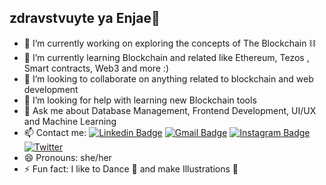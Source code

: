 ## zdravstvuyte ya Enjae👋



<!-- **enjae/enjae** is a ✨ _special_ ✨ repository because its `README.md` (this file) appears on your GitHub profile.

Here are some ideas to get you started: -->

- 🔭 I’m currently working on exploring the concepts of The Blockchain ⛓️
- 🌱 I’m currently learning Blockchain and related like Ethereum, Tezos , Smart contracts, Web3 and more :)
- 👯 I’m looking to collaborate on anything related to blockchain and web development
- 🤔 I’m looking for help with learning new Blockchain tools
- 💬 Ask me about Database Management, Frontend Development, UI/UX and Machine Learning
- 📫 Contact me: [![Linkedin Badge](https://img.shields.io/badge/LinkedIn-0077B5?style=for-the-badge&logo=linkedin&logoColor=white)](https://www.linkedin.com/in/nandini-jaryal-3b8522201)   [![Gmail Badge](https://img.shields.io/badge/Gmail-D14836?style=for-the-badge&logo=gmail&logoColor=white)](mailto:jarialnandini1911@gmail.com)   [![Instagram Badge](https://img.shields.io/badge/Instagram-E4405F?style=for-the-badge&logo=instagram&logoColor=white)](https://www.instagram.com/enjae_/)   [![Twitter](https://img.shields.io/badge/Twitter-1DA1F2?style=for-the-badge&logo=twitter&logoColor=white)](https://twitter.com/enjaeee)
- 😄 Pronouns: she/her
- ⚡ Fun fact: I like to Dance 💃 and make Illustrations  🎨


